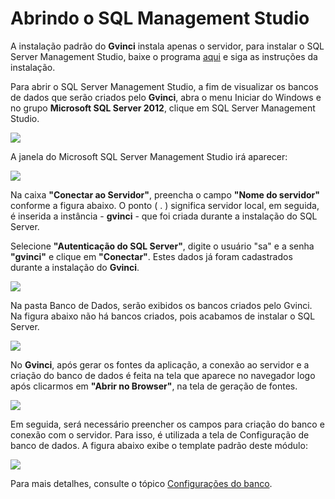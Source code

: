 # Abrindo o SQL Management Studio

A instalação padrão do **Gvinci** instala apenas o servidor, para instalar o SQL Server Management Studio, baixe o programa [aqui](http://www.microsoft.com/pt-br/download/details.aspx?id=29062) e siga as instruções da instalação.

Para abrir o SQL Server Management Studio, a fim de visualizar os bancos de dados que serão criados pelo **Gvinci**, abra o menu Iniciar do Windows e no grupo **Microsoft SQL Server 2012**, clique em SQL Server Management Studio.

![](http://www.gvinci.com.br/manual/instalasql24.png)

A janela do Microsoft SQL Server Management Studio irá aparecer:

![](http://www.gvinci.com.br/manual/sqlms2012.zoom55.png)

Na caixa **"Conectar ao Servidor"**, preencha o campo **"Nome do servidor"** conforme a figura abaixo. O ponto \( . \) significa servidor local, em seguida, é inserida a instância - **gvinci** -  que foi criada durante a instalação do SQL Server.

Selecione **"Autenticação do SQL Server"**, digite o usuário "sa" e a senha **"gvinci"** e clique em **"Conectar"**. Estes dados já foram cadastrados durante a instalação do **Gvinci**.

![](http://www.gvinci.com.br/manual/sql2012-22.png)

Na pasta Banco de Dados, serão exibidos os bancos criados pelo Gvinci. Na figura abaixo não há bancos criados, pois acabamos de instalar o SQL Server.

![](http://www.gvinci.com.br/manual/sql2012-23.png)

No **Gvinci**, após gerar os fontes da aplicação, a conexão ao servidor e a criação do banco de dados é feita na tela  que aparece no navegador logo após clicarmos em **"Abrir no Browser"**, na tela de geração de fontes.

![](http://www.gvinci.com.br/manual/abrirbrowser1.png)

Em seguida, será necessário preencher os campos para criação do banco e conexão com o servidor. Para isso, é utilizada a tela de Configuração de banco de dados. A figura abaixo exibe o template padrão deste módulo:

![](http://www.gvinci.com.br/manual/configdbgv1.zoom72.png)

Para mais detalhes, consulte o tópico [Configurações do banco](http://www.gvinci.com.br/manual/configuracao_do_banco.htm).

